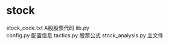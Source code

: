 # stock
stock_code.txt  A股股票代码
lib.py          
config.py       配置信息
tactics.py      股票公式
stock_analysis.py 主文件